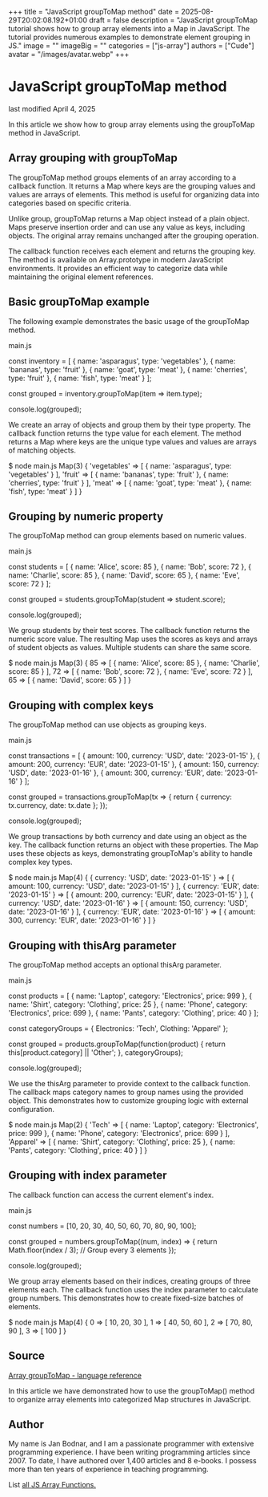+++
title = "JavaScript groupToMap method"
date = 2025-08-29T20:02:08.192+01:00
draft = false
description = "JavaScript groupToMap tutorial shows how to group array elements into a Map in JavaScript. The tutorial provides numerous examples to demonstrate element grouping in JS."
image = ""
imageBig = ""
categories = ["js-array"]
authors = ["Cude"]
avatar = "/images/avatar.webp"
+++

# JavaScript groupToMap method

last modified April 4, 2025

 

In this article we show how to group array elements using the 
groupToMap method in JavaScript.

## Array grouping with groupToMap

The groupToMap method groups elements of an array according to a 
callback function. It returns a Map where keys are the grouping values and 
values are arrays of elements. This method is useful for organizing data into 
categories based on specific criteria.

Unlike group, groupToMap returns a Map object instead 
of a plain object. Maps preserve insertion order and can use any value as keys, 
including objects. The original array remains unchanged after the grouping 
operation.

The callback function receives each element and returns the grouping key. The 
method is available on Array.prototype in modern JavaScript environments. It 
provides an efficient way to categorize data while maintaining the original 
element references.

## Basic groupToMap example

The following example demonstrates the basic usage of the groupToMap
method.

main.js
  

const inventory = [
  { name: 'asparagus', type: 'vegetables' },
  { name: 'bananas', type: 'fruit' },
  { name: 'goat', type: 'meat' },
  { name: 'cherries', type: 'fruit' },
  { name: 'fish', type: 'meat' }
];

const grouped = inventory.groupToMap(item =&gt; item.type);

console.log(grouped);

We create an array of objects and group them by their type property. The 
callback function returns the type value for each element. The method returns 
a Map where keys are the unique type values and values are arrays of matching 
objects.

$ node main.js
Map(3) {
  'vegetables' =&gt; [ { name: 'asparagus', type: 'vegetables' } ],
  'fruit' =&gt; [
    { name: 'bananas', type: 'fruit' },
    { name: 'cherries', type: 'fruit' }
  ],
  'meat' =&gt; [
    { name: 'goat', type: 'meat' },
    { name: 'fish', type: 'meat' }
  ]
}

## Grouping by numeric property

The groupToMap method can group elements based on numeric values.

main.js
  

const students = [
  { name: 'Alice', score: 85 },
  { name: 'Bob', score: 72 },
  { name: 'Charlie', score: 85 },
  { name: 'David', score: 65 },
  { name: 'Eve', score: 72 }
];

const grouped = students.groupToMap(student =&gt; student.score);

console.log(grouped);

We group students by their test scores. The callback function returns the 
numeric score value. The resulting Map uses the scores as keys and arrays of 
student objects as values. Multiple students can share the same score.

$ node main.js
Map(3) {
  85 =&gt; [
    { name: 'Alice', score: 85 },
    { name: 'Charlie', score: 85 }
  ],
  72 =&gt; [
    { name: 'Bob', score: 72 },
    { name: 'Eve', score: 72 }
  ],
  65 =&gt; [ { name: 'David', score: 65 } ]
}

## Grouping with complex keys

The groupToMap method can use objects as grouping keys.

main.js
  

const transactions = [
  { amount: 100, currency: 'USD', date: '2023-01-15' },
  { amount: 200, currency: 'EUR', date: '2023-01-15' },
  { amount: 150, currency: 'USD', date: '2023-01-16' },
  { amount: 300, currency: 'EUR', date: '2023-01-16' }
];

const grouped = transactions.groupToMap(tx =&gt; {
  return { currency: tx.currency, date: tx.date };
});

console.log(grouped);

We group transactions by both currency and date using an object as the key. The 
callback function returns an object with these properties. The Map uses these 
objects as keys, demonstrating groupToMap's ability to handle complex key types.

$ node main.js
Map(4) {
  { currency: 'USD', date: '2023-01-15' } =&gt; [
    { amount: 100, currency: 'USD', date: '2023-01-15' }
  ],
  { currency: 'EUR', date: '2023-01-15' } =&gt; [
    { amount: 200, currency: 'EUR', date: '2023-01-15' }
  ],
  { currency: 'USD', date: '2023-01-16' } =&gt; [
    { amount: 150, currency: 'USD', date: '2023-01-16' }
  ],
  { currency: 'EUR', date: '2023-01-16' } =&gt; [
    { amount: 300, currency: 'EUR', date: '2023-01-16' }
  ]
}

## Grouping with thisArg parameter

The groupToMap method accepts an optional thisArg parameter.

main.js
  

const products = [
  { name: 'Laptop', category: 'Electronics', price: 999 },
  { name: 'Shirt', category: 'Clothing', price: 25 },
  { name: 'Phone', category: 'Electronics', price: 699 },
  { name: 'Pants', category: 'Clothing', price: 40 }
];

const categoryGroups = {
  Electronics: 'Tech',
  Clothing: 'Apparel'
};

const grouped = products.groupToMap(function(product) {
  return this[product.category] || 'Other';
}, categoryGroups);

console.log(grouped);

We use the thisArg parameter to provide context to the callback function. The 
callback maps category names to group names using the provided object. This 
demonstrates how to customize grouping logic with external configuration.

$ node main.js
Map(2) {
  'Tech' =&gt; [
    { name: 'Laptop', category: 'Electronics', price: 999 },
    { name: 'Phone', category: 'Electronics', price: 699 }
  ],
  'Apparel' =&gt; [
    { name: 'Shirt', category: 'Clothing', price: 25 },
    { name: 'Pants', category: 'Clothing', price: 40 }
  ]
}

## Grouping with index parameter

The callback function can access the current element's index.

main.js
  

const numbers = [10, 20, 30, 40, 50, 60, 70, 80, 90, 100];

const grouped = numbers.groupToMap((num, index) =&gt; {
  return Math.floor(index / 3); // Group every 3 elements
});

console.log(grouped);

We group array elements based on their indices, creating groups of three 
elements each. The callback function uses the index parameter to calculate 
group numbers. This demonstrates how to create fixed-size batches of elements.

$ node main.js
Map(4) {
  0 =&gt; [ 10, 20, 30 ],
  1 =&gt; [ 40, 50, 60 ],
  2 =&gt; [ 70, 80, 90 ],
  3 =&gt; [ 100 ]
}

## Source

[Array groupToMap - language reference](https://developer.mozilla.org/en-US/docs/Web/JavaScript/Reference/Global_Objects/Array/groupToMap)

In this article we have demonstrated how to use the groupToMap() method to 
organize array elements into categorized Map structures in JavaScript.

## Author

My name is Jan Bodnar, and I am a passionate programmer with extensive
programming experience. I have been writing programming articles since 2007.
To date, I have authored over 1,400 articles and 8 e-books. I possess more
than ten years of experience in teaching programming.

List [all JS Array Functions.](/javascript/#js-array)
